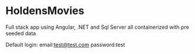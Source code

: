 # HoldensMovies
Full stack app using Angular, .NET and Sql Server all containerized with pre seeded data

Default login:
email:test@test.com
password:test
